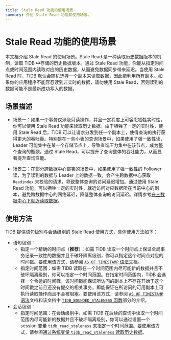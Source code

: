 ```yaml
---
title: Stale Read 功能的使用场景
summary: 介绍 Stale Read 功能和使用场景。
---
```


# Stale Read 功能的使用场景

本文档介绍 Stale Read 的使用场景。Stale Read 是一种读取历史数据版本的机制，读取 TiDB 中存储的历史数据版本。通过 Stale Read 功能，你能从指定时间点或时间范围内读取对应的历史数据，从而避免数据同步带来延迟。当使用 Stale Read 时，TiDB 默认会随机选择一个副本来读取数据，因此能利用所有副本。如果你的应用程序不能容忍读到非实时的数据，请勿使用 Stale Read，否则读到的数据可能不是最新成功写入的数据。

## 场景描述

+ 场景一：如果一个事务仅涉及只读操作，并且一定程度上可容忍牺牲实时性，你可以使用 Stale Read 功能来读取历史数据。由于牺牲了一定的实时性，使用 Stale Read 后，TiDB 可以让请求分发到任一个副本上，使得查询的执行获得更大的吞吐量。特别是在一些小表的查询场景中，如果使用了强一致性读，Leader 可能集中在某一个存储节点上，导致查询压力集中在该节点，成为整个查询的瓶颈。通过 Stale Read，可以提升了查询整体的吞吐能力，从而显著提升查询性能。

+ 场景二：在部分跨数据中心部署的场景中，如果使用了强一致性的 Follower 读，为了读到的数据与 Leader 上的数据一致，会产生跨数据中心获取 `Readindex` 来校验的请求，导致整体查询的访问延迟增加。通过使用 Stale Read 功能，可以牺牲一定的实时性，就近访问对应数据所在当前中心的副本，避免跨数据中心的网络延迟，降低整体查询的访问延迟。详情参考[在三数据中心下就近读取数据](/best-practices/three-dc-local-read.md)。

## 使用方法

TiDB 提供语句级别与会话级别的 Stale Read 使用方式，具体使用方法如下：

- 语句级别：
    - 指定一个精确的时间点（**推荐**）：如需 TiDB 读取一个时间点上保证全局事务记录一致性的数据并且不破坏隔离级别，你可以指定这个时间点对应的时间戳。要使用该方式，请参阅 [`AS OF TIMESTAMP` 语法](/as-of-timestamp.md#语法方式)文档。
    - 指定时间范围：如需 TiDB 读取在一个时间范围内尽可能新的数据并且不破坏隔离级别，你可以指定一个时间范围。在指定时间范围内，TiDB 会选择一个合适的时间戳，该时间戳能保证所访问的副本上不存在开始于这个时间戳之前且还没有提交的相关事务，即能保证在所访问的可用副本上可执行读取操作而且不会被阻塞。要使用该方式，请参阅 [`AS OF TIMESTAMP` 语法](/as-of-timestamp.md#语法方式)文档和该文档中 [`TIDB_BOUNDED_STALENESS` 函数](/as-of-timestamp.md#语法方式)部分的介绍。
- 会话级别：
    - 指定时间范围：在会话级别中，如需 TiDB 在后续的查询中读取一个时间范围内尽可能新的数据并且不破坏隔离级别，你可以通过设置一个 session 变量 `tidb_read_staleness` 来指定一个时间范围。要使用该方式，请参阅[通过系统变量 `tidb_read_staleness` 读取历史数据](/tidb-read-staleness.md)。